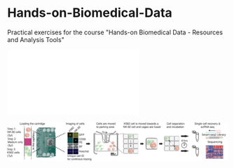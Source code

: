 # Hands-on-Biomedical-Data
Practical exercises for the course "Hands-on Biomedical Data - Resources and Analysis Tools"


<!-- ![Image](x.png) -->

![pdf](Fig1a.pdf)

![svg](Fig1a.svg)